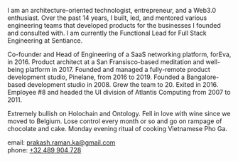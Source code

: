 I am an architecture-oriented technologist, entrepreneur, and a Web3.0 enthusiast. Over the past 14 years, I built, led, and mentored various engineering teams that developed products for the businesses I founded and consulted with. I am currently the Functional Lead for Full Stack Engineering at Sentiance.

Co-founder and Head of Engineering of a SaaS networking platform, forEva, in 2016. Product architect at a San Fransisco-based meditation and well-being platform in 2017. Founded and managed a fully-remote product development studio, Pinelane, from 2016 to 2019. Founded a Bangalore-based development studio in 2008. Grew the team to 20. Exited in 2016. Employee #8 and headed the UI division of Atlantis Computing from 2007 to 2011.

Extremely bullish on Holochain and Ontology. Fell in love with wine since we moved to Belgium. Lose control every month or so and go on rampage of chocolate and cake. Monday evening ritual of cooking Vietnamese Pho Ga.

email: [prakash.raman.ka@gmail.com](mailto:prakash.raman.ka@gmail.com) <br>
phone: [+32 489 904 728](tel:+32489904728)
